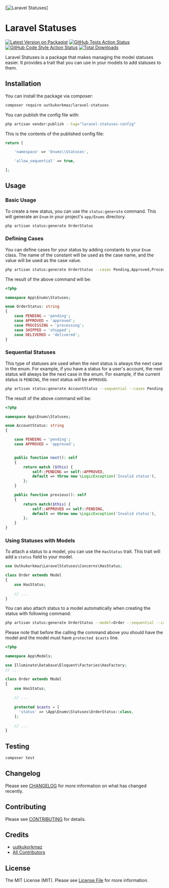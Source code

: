 [![Laravel Statuses](https://github.com/uutkukorkmaz/laravel-statuses/tree/main/.github/package-banner.png)]
# Laravel Statuses

[![Latest Version on Packagist](https://img.shields.io/packagist/v/uutkukorkmaz/laravel-statuses.svg?style=flat-square)](https://packagist.org/packages/uutkukorkmaz/laravel-statuses)
[![GitHub Tests Action Status](https://img.shields.io/github/workflow/status/uutkukorkmaz/laravel-statuses/run-tests?label=tests)](https://github.com/uutkukorkmaz/laravel-statuses/actions?query=workflow%3Arun-tests+branch%3Amain)
[![GitHub Code Style Action Status](https://img.shields.io/github/workflow/status/uutkukorkmaz/laravel-statuses/Fix%20PHP%20code%20style%20issues?label=code%20style)](https://github.com/uutkukorkmaz/laravel-statuses/actions?query=workflow%3A"Fix+PHP+code+style+issues"+branch%3Amain)
[![Total Downloads](https://img.shields.io/packagist/dt/uutkukorkmaz/laravel-statuses.svg?style=flat-square)](https://packagist.org/packages/uutkukorkmaz/laravel-statuses)

Laravel Statuses is a package that makes managing the model statuses easier. It provides a trait that you can use in
your models to add statuses to them.

## Installation

You can install the package via composer:

```bash
composer require uutkukorkmaz/laravel-statuses
```

You can publish the config file with:

```bash
php artisan vendor:publish --tag="laravel-statuses-config"
```

This is the contents of the published config file:

```php
return [

    'namespace' => 'Enums\\Statuses',

    'allow_sequential' => true,

];
```

## Usage

### Basic Usage

To create a new status, you can use the `status:generate` command. This will generate an `Enum` in your
project's `app/Enums` directory.

```bash
php artisan status:generate OrderStatus
```

### Defining Cases

You can define cases for your status by adding constants to your `Enum` class. The name of the constant will be used as
the case name, and the value will be used as the case value.

```bash
php artisan status:generate OrderStatus --cases Pending,Approved,Processing,Shipped,Delivered
```

The result of the above command will be:

```php
<?php

namespace App\Enums\Statuses;

enum OrderStatus: string
{
    case PENDING = 'pending';
    case APPROVED = 'approved';
    case PROCESSING = 'processing';
    case SHIPPED = 'shipped';
    case DELIVERED = 'delivered';
}
```

### Sequential Statuses

This type of statuses are used when the next status is always the next case in the enum. For example, if you have a
status for a user's account, the next status will always be the next case in the enum. For example, if the current
status is `PENDING`, the next status will be `APPROVED`.

```bash
php artisan status:generate AccountStatus --sequential --cases Pending,Approved
```

The result of the above command will be:

```php
<?php

namespace App\Enums\Statuses;

enum AccountStatus: string
{

    case PENDING = 'pending';
    case APPROVED = 'approved';


    public function next(): self
    {
        return match ($this) {
            self::PENDING => self::APPROVED,
            default => throw new \LogicException('Invalid status'),
        };
    }

    public function previous(): self
    {
        return match($this) {
            self::APPROVED => self::PENDING,
            default => throw new \LogicException('Invalid status'),
        };
    }
}
```

### Using Statuses with Models

To attach a status to a model, you can use the `HasStatus` trait. This trait will add a `status` field to your model.

```php
use Uutkukorkmaz\LaravelStatuses\Concerns\HasStatus;

class Order extends Model
{
    use HasStatus;
    
    // ...
}
```

You can also attach status to a model automatically when creating the status with following command:

```bash
php artisan status:generate OrderStatus --model=Order --sequential --cases Pending,Approved,Processing,Shipped,Delivered
```

Please note that before the calling the command above you should have the model and the model must
have `protected $casts` line.

```php
<?php

namespace App\Models;

use Illuminate\Database\Eloquent\Factories\HasFactory;
// ...

class Order extends Model
{
    use HasStatus;
    
    // ...
    
    protected $casts = [
      'status' => \App\Enums\Statuses\OrderStatus::class,
    ];
    
    // ...
}
```

## Testing

```bash
composer test
```

## Changelog

Please see [CHANGELOG](CHANGELOG.md) for more information on what has changed recently.

## Contributing

Please see [CONTRIBUTING](CONTRIBUTING.md) for details.

## Credits

- [uutkukorkmaz](https://github.com/uutkukorkmaz)
- [All Contributors](../../contributors)

## License

The MIT License (MIT). Please see [License File](LICENSE.md) for more information.
